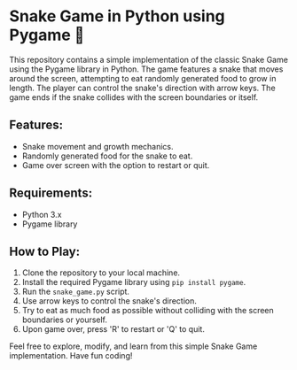 # Snake Game in Python using Pygame 🐍

This repository contains a simple implementation of the classic Snake Game using the Pygame library in Python. The game features a snake that moves around the screen, attempting to eat randomly generated food to grow in length. The player can control the snake's direction with arrow keys. The game ends if the snake collides with the screen boundaries or itself.

## Features:
- Snake movement and growth mechanics.
- Randomly generated food for the snake to eat.
- Game over screen with the option to restart or quit.

## Requirements:
- Python 3.x
- Pygame library

## How to Play:
1. Clone the repository to your local machine.
2. Install the required Pygame library using `pip install pygame`.
3. Run the `snake_game.py` script.
4. Use arrow keys to control the snake's direction.
5. Try to eat as much food as possible without colliding with the screen boundaries or yourself.
6. Upon game over, press 'R' to restart or 'Q' to quit.

Feel free to explore, modify, and learn from this simple Snake Game implementation. Have fun coding!

